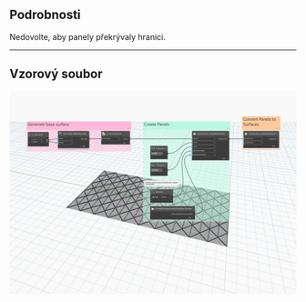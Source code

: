 ## Podrobnosti
Nedovolte, aby panely překrývaly hranici.
___
## Vzorový soubor

![PanelSurfaceBoundaryCondition.Remove](./Autodesk.DesignScript.Geometry.PanelSurfaceBoundaryCondition.Remove_img.jpg)
